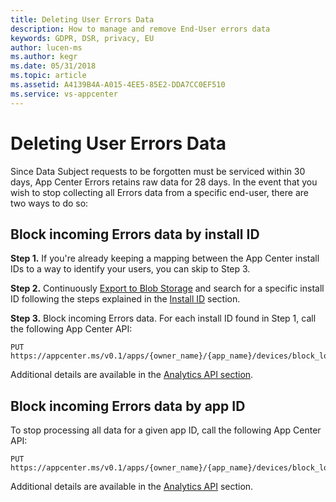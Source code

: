 ```yaml
---
title: Deleting User Errors Data 
description: How to manage and remove End-User errors data  
keywords: GDPR, DSR, privacy, EU
author: lucen-ms
ms.author: kegr
ms.date: 05/31/2018 
ms.topic: article 
ms.assetid: A4139B4A-A015-4EE5-85E2-DDA7CC0EF510
ms.service: vs-appcenter
---
```


# Deleting User Errors Data

Since Data Subject requests to be forgotten must be serviced within 30 days, App Center Errors retains raw data for 28 days. In the event that you wish to stop collecting all Errors data from a specific end-user, there are two ways to do so:

## Block incoming Errors data by install ID

**Step 1.** If you're already keeping a mapping between the App Center install IDs to a way to identify your users, you can skip to Step 3.

**Step 2.** Continuously [Export to Blob Storage](~/analytics/export.md) and search for a specific install ID following the steps explained in the [Install ID](~/gdpr/install-id.md) section.

**Step 3.** Block incoming Errors data. For each install ID found in Step 1, call the following App Center API:

```
PUT https://appcenter.ms/v0.1/apps/{owner_name}/{app_name}/devices/block_logs/{install_id}
```

Additional details are available in the [Analytics API section](https://openapi.appcenter.ms/#/analytics/Devices_BlockLogs).

## Block incoming Errors data by app ID

To stop processing all data for a given app ID, call the following App Center API:

```
PUT https://appcenter.ms/v0.1/apps/{owner_name}/{app_name}/devices/block_logs
```

Additional details are available in the  [Analytics API](https://openapi.appcenter.ms/#/analytics/App_BlockLogs) section.
